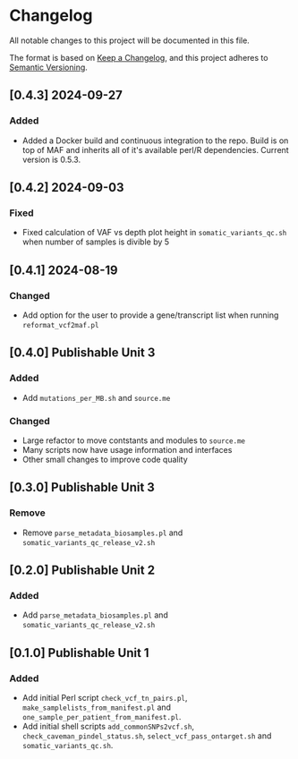 # Changelog
All notable changes to this project will be documented in this file.

The format is based on [Keep a Changelog](https://keepachangelog.com/en/1.0.0/),
and this project adheres to [Semantic Versioning](https://semver.org/spec/v2.0.0.html).

## [0.4.3] 2024-09-27
### Added
- Added a Docker build and continuous integration to the repo. Build is on top of MAF and inherits all of it's available perl/R dependencies. Current version is 0.5.3.

## [0.4.2] 2024-09-03
### Fixed
- Fixed calculation of VAF vs depth plot height in `somatic_variants_qc.sh` when number of samples is divible by 5

## [0.4.1] 2024-08-19
### Changed
- Add option for the user to provide a gene/transcript list when running `reformat_vcf2maf.pl`

## [0.4.0] Publishable Unit 3
### Added
- Add `mutations_per_MB.sh` and `source.me`

### Changed
- Large refactor to move contstants and modules to `source.me`
- Many scripts now have usage information and interfaces
- Other small changes to improve code quality

## [0.3.0] Publishable Unit 3
### Remove
- Remove `parse_metadata_biosamples.pl` and `somatic_variants_qc_release_v2.sh`

## [0.2.0] Publishable Unit 2
### Added
- Add `parse_metadata_biosamples.pl` and `somatic_variants_qc_release_v2.sh`

## [0.1.0] Publishable Unit 1
### Added
- Add initial Perl script `check_vcf_tn_pairs.pl`,
  `make_samplelists_from_manifest.pl` and
  `one_sample_per_patient_from_manifest.pl`.
- Add initial shell scripts `add_commonSNPs2vcf.sh`,
  `check_caveman_pindel_status.sh`, `select_vcf_pass_ontarget.sh` and
  `somatic_variants_qc.sh`.

